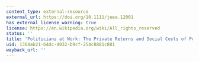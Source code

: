 ```yaml
---
content_type: external-resource
external_url: https://doi.org/10.1111/jeea.12001
has_external_license_warning: true
license: https://en.wikipedia.org/wiki/All_rights_reserved
status: ''
title: 'Politicians at Work: The Private Returns and Social Costs of Political Connections'
uid: 1364ab21-b4dc-4032-b9cf-254c8881c881
wayback_url: ''
---
```

